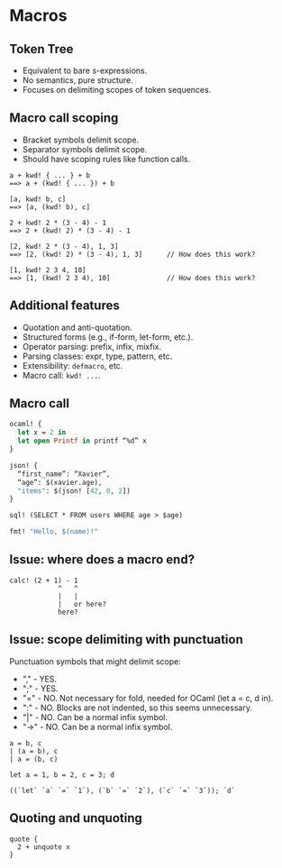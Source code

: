 # Macros

## Token Tree

- Equivalent to bare s-expressions.
- No semantics, pure structure.
- Focuses on delimiting scopes of token sequences.


## Macro call scoping

- Bracket symbols delimit scope.
- Separator symbols delimit scope.
- Should have scoping rules like function calls.

```
a + kwd! { ... } + b
==> a + (kwd! { ... }) + b

[a, kwd! b, c]
==> [a, (kwd! b), c]

2 + kwd! 2 * (3 - 4) - 1
==> 2 + (kwd! 2) * (3 - 4) - 1

[2, kwd! 2 * (3 - 4), 1, 3]
==> [2, (kwd! 2) * (3 - 4), 1, 3]      // How does this work?

[1, kwd! 2 3 4, 10]
==> [1, (kwd! 2 3 4), 10]              // How does this work?
```


## Additional features

- Quotation and anti-quotation.
- Structured forms (e.g., if-form, let-form, etc.).
- Operator parsing: prefix, infix, mixfix.
- Parsing classes: expr, type, pattern, etc.
- Extensibility: `defmacro`, etc.
- Macro call: `kwd! ...`.


## Macro call

```ocaml
ocaml! {
  let x = 2 in
  let open Printf in printf “%d” x
}

json! {
  “first_name”: “Xavier”,
  “age”: $(xavier.age),
  "items": $(json! [42, 0, 2])
}

sql! (SELECT * FROM users WHERE age > $age)

fmt! "Hello, $(name)!"
```

## Issue: where does a macro end?

```
calc! (2 + 1) - 1
            ^   ^ 
            |   |
            |   or here?
            here?
```

## Issue: scope delimiting with punctuation

Punctuation symbols that might delimit scope:
- "," - YES.
- ";" - YES.
- "=" - NO. Not necessary for fold, needed for OCaml (let a = c, d in).
- ":" - NO. Blocks are not indented, so this seems unnecessary.
- "|" - NO. Can be a normal infix symbol.
- "->" - NO. Can be a normal infix symbol.

```
a = b, c
| (a = b), c
| a = (b, c)
```

```
let a = 1, b = 2, c = 3; d

((`let` `a` `=` `1`), (`b` `=` `2`), (`c` `=` `3`)); `d`
```


## Quoting and unquoting


```
quote {
  2 + unquote x
}
```
